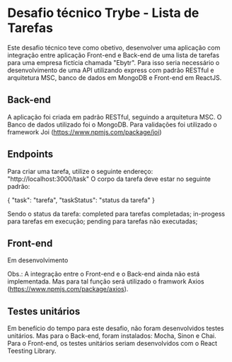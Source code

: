 # Desafio técnico Trybe - Lista de Tarefas

Este desafio técnico teve como obetivo, desenvolver uma aplicação com integração entre aplicação Front-end e Back-end de uma lista de tarefas para uma empresa fictícia chamada "Ebytr". Para isso seria necessário o desenvolvimento de uma API utilizando express com padrão RESTful e arquitetura MSC, banco de dados em MongoDB e Front-end em ReactJS.

## Back-end

A aplicação foi criada em padrão RESTful, seguindo a arquitetura MSC. O Banco de dados utilizado foi o MongoDB. Para validações foi utilizado o framework Joi (https://www.npmjs.com/package/joi)

## Endpoints

Para criar uma tarefa, utilize o seguinte endereço: "http://localhost:3000/task" O corpo da tarefa deve estar no seguinte padrão:

{
"task": "tarefa",
"taskStatus": "status da tarefa"
}

Sendo o status da tarefa:
completed para tarefas completadas;
in-progess para tarefas em execução;
pending para tarefas não executadas;

## Front-end
Em desenvolvimento

Obs.: A integração entre o Front-end e o Back-end ainda não está implementada. Mas para tal função será utilizado o framwork Axios (https://www.npmjs.com/package/axios).

## Testes unitários
Em benefício do tempo para este desafio, não foram desenvolvidos testes unitários. Mas para o Back-end, foram instalados: Mocha, Sinon e Chai. Para o Front-end, os testes unitários seriam desenvolvidos com o React Teesting Library.
